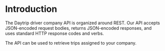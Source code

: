# Introduction

The Daytrip driver company API is organized around REST. Our API accepts JSON-encoded request bodies, returns JSON-encoded responses, and uses standard HTTP response codes and verbs.

The API can be used to retrieve trips assigned to your company.
